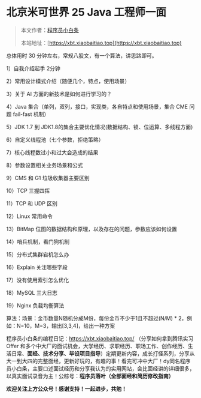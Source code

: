 # 北京米可世界 25 Java 工程师一面

> 本文作者：[程序员小白条](https://github.com/luoye6)
>
> 本站地址：[https://xbt.xiaobaitiao.top](https://xbt.xiaobaitiao.top)

总体用时 30 分钟左右，常规八股文，有一个算法，讲思路即可。

1）自我介绍起手 2分钟

2）常用设计模式介绍（随便几个，特点，使用场景）

3）关于 AI 方面的新技术是如何进行学习的？

4）Java 集合（单列，双列，接口，实现类，各自特点和使用场景，集合 CME 问题 fail-fast 机制）

5）JDK 1.7 到 JDK1.8的集合主要优化情况(数据结构、锁、位运算、多线程方面)

6）自定义线程池（七个参数，拒绝策略）

7）核心线程数过小和过大会造成的结果

8）参数设置相关业务场景和公式

9）CMS 和 G1 垃圾收集器主要区别

10）TCP 三握四挥

11）TCP 和 UDP 区别

12）Linux 常用命令

13）BitMap 位图的数据结构和原理，以及存在的问题，参数应该如何设置

14）哨兵机制，看门狗机制

15）分布式集群宕机怎么办

16）Explain 关注哪些字段

17）没有使用索引怎么优化

18）MySQL 三大日志

19）Nginx 负载均衡算法



算法：场景：金币数量N随机分成M份，每份金币不少于1且不超过(N/M) * 2，例如：N=10，M=3，输出[3,3,4]，给出一种方案



程序员小白条的编程日记：https://xbt.xiaobaitiao.top/ （分享如何拿到腾讯实习 Offer 和多个中大厂的面试机会，大学经历、求职经历、职场工作、创作经历、生活日常、**面经、技术分享、毕设项目指导**）定期更新内容，成长打怪系列，分享从大一到大四的完整面经，更新好玩的，有趣的事！看完可冲中大厂！dy同名程序员小白条，主要口述面试经历和分享我认为的实用网站，会比面经讲的详细很多，以真实面试录音为主！公粽号：**程序员落叶（全部面经和简历修改指南）**

**欢迎关注上方公众号！感谢支持！一起进步，共勉！**